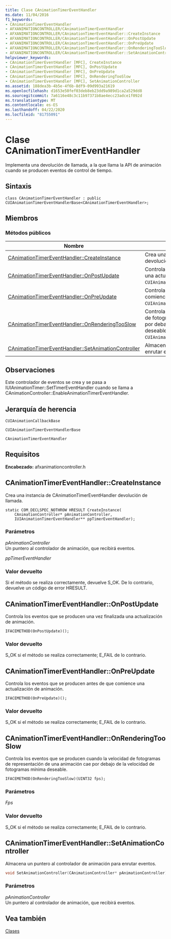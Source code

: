 ```yaml
---
title: Clase CAnimationTimerEventHandler
ms.date: 11/04/2016
f1_keywords:
- CAnimationTimerEventHandler
- AFXANIMATIONCONTROLLER/CAnimationTimerEventHandler
- AFXANIMATIONCONTROLLER/CAnimationTimerEventHandler::CreateInstance
- AFXANIMATIONCONTROLLER/CAnimationTimerEventHandler::OnPostUpdate
- AFXANIMATIONCONTROLLER/CAnimationTimerEventHandler::OnPreUpdate
- AFXANIMATIONCONTROLLER/CAnimationTimerEventHandler::OnRenderingTooSlow
- AFXANIMATIONCONTROLLER/CAnimationTimerEventHandler::SetAnimationController
helpviewer_keywords:
- CAnimationTimerEventHandler [MFC], CreateInstance
- CAnimationTimerEventHandler [MFC], OnPostUpdate
- CAnimationTimerEventHandler [MFC], OnPreUpdate
- CAnimationTimerEventHandler [MFC], OnRenderingTooSlow
- CAnimationTimerEventHandler [MFC], SetAnimationController
ms.assetid: 188dea3b-4b5e-4f6b-8df9-09d993a21619
ms.openlocfilehash: d1653e50fef03deb8eb23dd9a989d1ca2a529dd8
ms.sourcegitcommit: 7a6116e48c3c11b97371b8ae4ecc23adce1f092d
ms.translationtype: MT
ms.contentlocale: es-ES
ms.lasthandoff: 04/22/2020
ms.locfileid: "81755091"
---
```

# <a name="canimationtimereventhandler-class"></a>Clase CAnimationTimerEventHandler

Implementa una devolución de llamada, a la que llama la API de animación cuando se producen eventos de control de tiempo.

## <a name="syntax"></a>Sintaxis

```
class CAnimationTimerEventHandler : public CUIAnimationTimerEventHandlerBase<CAnimationTimerEventHandler>;
```

## <a name="members"></a>Miembros

### <a name="public-methods"></a>Métodos públicos

|Nombre|Descripción|
|----------|-----------------|
|[CAnimationTimerEventHandler::CreateInstance](#createinstance)|Crea una `CAnimationTimerEventHandler` instancia de devolución de llamada.|
|[CAnimationTimerEventHandler::OnPostUpdate](#onpostupdate)|Controla los eventos que se producen una vez finalizada una actualización de animación. (Invalida `CUIAnimationTimerEventHandlerBase::OnPostUpdate`).|
|[CAnimationTimerEventHandler::OnPreUpdate](#onpreupdate)|Controla los eventos que se producen antes de que comience una actualización de animación. (Invalida `CUIAnimationTimerEventHandlerBase::OnPreUpdate`).|
|[CAnimationTimerEventHandler::OnRenderingTooSlow](#onrenderingtooslow)|Controla los eventos que se producen cuando la velocidad de fotogramas de representación de una animación cae por debajo de la velocidad de fotogramas mínima deseable. (Invalida `CUIAnimationTimerEventHandlerBase::OnRenderingTooSlow`).|
|[CAnimationTimerEventHandler::SetAnimationController](#setanimationcontroller)|Almacena un puntero al controlador de animación para enrutar eventos.|

## <a name="remarks"></a>Observaciones

Este controlador de eventos se crea y se pasa a IUIAnimationTimer::SetTimerEventHandler cuando se llama a CAnimationController::EnableAnimationTimerEventHandler.

## <a name="inheritance-hierarchy"></a>Jerarquía de herencia

`CUIAnimationCallbackBase`

`CUIAnimationTimerEventHandlerBase`

`CAnimationTimerEventHandler`

## <a name="requirements"></a>Requisitos

**Encabezado:** afxanimationcontroller.h

## <a name="canimationtimereventhandlercreateinstance"></a><a name="createinstance"></a>CAnimationTimerEventHandler::CreateInstance

Crea una instancia de CAnimationTimerEventHandler devolución de llamada.

```
static COM_DECLSPEC_NOTHROW HRESULT CreateInstance(
    CAnimationController* pAnimationController,
    IUIAnimationTimerEventHandler** ppTimerEventHandler);
```

### <a name="parameters"></a>Parámetros

*pAnimationController*<br/>
Un puntero al controlador de animación, que recibirá eventos.

*ppTimerEventHandler*

### <a name="return-value"></a>Valor devuelto

Si el método se realiza correctamente, devuelve S_OK. De lo contrario, devuelve un código de error HRESULT.

## <a name="canimationtimereventhandleronpostupdate"></a><a name="onpostupdate"></a>CAnimationTimerEventHandler::OnPostUpdate

Controla los eventos que se producen una vez finalizada una actualización de animación.

```
IFACEMETHOD(OnPostUpdate)();
```

### <a name="return-value"></a>Valor devuelto

S_OK si el método se realiza correctamente; E_FAIL de lo contrario.

## <a name="canimationtimereventhandleronpreupdate"></a><a name="onpreupdate"></a>CAnimationTimerEventHandler::OnPreUpdate

Controla los eventos que se producen antes de que comience una actualización de animación.

```
IFACEMETHOD(OnPreUpdate)();
```

### <a name="return-value"></a>Valor devuelto

S_OK si el método se realiza correctamente; E_FAIL de lo contrario.

## <a name="canimationtimereventhandleronrenderingtooslow"></a><a name="onrenderingtooslow"></a>CAnimationTimerEventHandler::OnRenderingTooSlow

Controla los eventos que se producen cuando la velocidad de fotogramas de representación de una animación cae por debajo de la velocidad de fotogramas mínima deseable.

```
IFACEMETHOD(OnRenderingTooSlow)(UINT32 fps);
```

### <a name="parameters"></a>Parámetros

*Fps*

### <a name="return-value"></a>Valor devuelto

S_OK si el método se realiza correctamente; E_FAIL de lo contrario.

## <a name="canimationtimereventhandlersetanimationcontroller"></a><a name="setanimationcontroller"></a>CAnimationTimerEventHandler::SetAnimationController

Almacena un puntero al controlador de animación para enrutar eventos.

```cpp
void SetAnimationController(CAnimationController* pAnimationController);
```

### <a name="parameters"></a>Parámetros

*pAnimationController*<br/>
Un puntero al controlador de animación, que recibirá eventos.

## <a name="see-also"></a>Vea también

[Clases](../../mfc/reference/mfc-classes.md)
